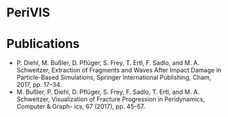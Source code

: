 # PeriVIS


# Publications

* P. Diehl, M. Bußler, D. Pflüger, S. Frey, T. Ertl, F. Sadlo, and M. A. Schweitzer, Extraction of Fragments and Waves After Impact Damage in Particle-Based Simulations, Springer International Publishing, Cham, 2017, pp. 17–34.
* M. Bußler, P. Diehl, D. Pflüger, S. Frey, F. Sadlo, T. Ertl, and M. A. Schweitzer, Visualization of Fracture Progression in Peridynamics, Computer & Graph- ics, 67 (2017), pp. 45–57.
